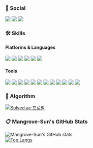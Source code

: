 ### 🌈 Social
<!-- Social -->
<div>
  <span>
    <!-- Gmail -->
    <img src="https://img.shields.io/badge/tjsghd0317@gmail.com-EA4335?style=flat&logo=gmail&logoColor=white" />
    <!-- LinkedIn -->
    <img src="https://img.shields.io/badge/박선홍-046EAB?style=flat&logo=linkedin&logoColor=white" />
    <!-- Instagram -->
    <img src="https://img.shields.io/badge/parknakta07-E4405F?style=flat&logo=instagram&logoColor=white" />
  </span>
</div>


### 🛠 Skills
#### Platforms & Languages
<!-- Platforms & Languages -->
<div>
  <span>
    <!-- HTML5 -->
    <img src="https://img.shields.io/badge/HTML5-E34F26?style=flat&logo=html5&logoColor=white" />
    <!-- CSS -->
    <img src="https://img.shields.io/badge/CSS3-1572B6?style=flat&logo=css3&logoColor=white" />
    <!-- JavaScript -->
    <img src="https://img.shields.io/badge/JavaScript-FFDF00?style=flat&logo=javascript&logoColor=black" />
    <!-- TypeScript -->
    <img src="https://img.shields.io/badge/TypeScript-1870C7?style=flat&logo=typescript&logoColor=white" />
    <!-- React -->
    <img src="https://img.shields.io/badge/React-61DBFB?style=flat&logo=react&logoColor=white" />
    <!-- Vue -->
    <img src="https://img.shields.io/badge/Vue-35495E?style=flat&logo=Vue.js&logoColor=41B883" />
  </span>
</div>

#### Tools
<!-- Tools -->
<div>
  <span>
      <!-- Git -->
      <img src="https://img.shields.io/badge/Git-F05032?style=flat&logo=git&logoColor=white" />
      <!-- Sass -->
      <img src="https://img.shields.io/badge/Sass-CC6699?style=flat&logo=sass&logoColor=white" />
      <!-- styled-components -->
      <img src="https://img.shields.io/badge/styled components-DB7093?style=flat&logo=styledcomponents&logoColor=white" />
      <!-- React Router -->
      <img src="https://img.shields.io/badge/React Router-CA4245?style=flat&logo=React Router&logoColor=white" />
      <!-- React Query -->
      <img src="https://img.shields.io/badge/React Query-FF4154?style=flat&logo=React Query&logoColor=white" />
      <!-- Vite -->
      <img src="https://img.shields.io/badge/Vite-646CFF?style=flat&logo=Vite&logoColor=white" />
      <!-- Axios -->
      <img src="https://img.shields.io/badge/Axios-5A29E4?style=flat&logo=Axios&logoColor=white" />
      <!-- Netlify -->
      <img src="https://img.shields.io/badge/Netlify-00C7B7?style=flat&logo=Netlify&logoColor=white" />
      <!-- Swiper -->
      <img src="https://img.shields.io/badge/Swiper-6332F6?style=flat&logo=Swiper&logoColor=white" />
      <!-- Webpack -->
      <img src="https://img.shields.io/badge/Webpack-8DD6F9?style=flat&logo=Webpack&logoColor=black" />
    <!-- .ENV -->
      <img src="https://img.shields.io/badge/Babel-F9DC3E?style=flat&logo=Babel&logoColor=black" />
    <!-- .ENV -->
      <img src="https://img.shields.io/badge/.ENV-ECD53F?style=flat&logo=.ENV&logoColor=black" />
  </span>
</div>   

### :dizzy: Algorithm
<!-- Algorithm -->
[![Solved.ac
프로필](http://mazassumnida.wtf/api/v2/generate_badge?boj=tjsghd0317)](https://solved.ac/tjsghd0317)

### :clipboard: Mangrove-Sun's GitHub Stats
<!-- Stats -->

![Mangrove-Sun's GitHub stats](https://github-readme-stats.vercel.app/api?username=Mangrove-Sun&show_icons=true&title_color=4FF788&bg_color=45,0F2027,203A43,2C5364&icon_color=F73B4B&text_color=F0DA73&hide_border=true&hide_title=true)   
[![Top Langs](https://github-readme-stats.vercel.app/api/top-langs/?username=Mangrove-Sun&layout=compact&title_color=4FF788&bg_color=45,2C5364,203A43,0F2027&icon_color=F73B4B&text_color=F0DA73&hide_border=true&card_width=445)](https://github.com/anuraghazra/github-readme-stats)
